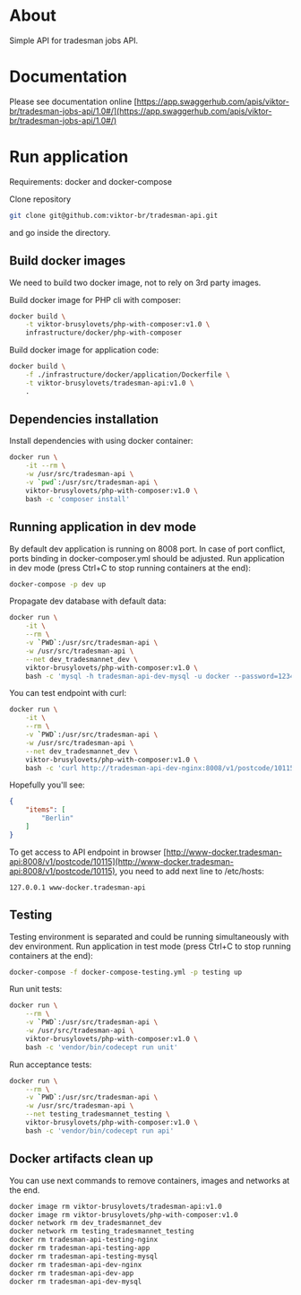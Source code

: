 # About
Simple API for tradesman jobs API.

# Documentation
Please see documentation online [https://app.swaggerhub.com/apis/viktor-br/tradesman-jobs-api/1.0#/](https://app.swaggerhub.com/apis/viktor-br/tradesman-jobs-api/1.0#/)

# Run application
Requirements: docker and docker-compose

Clone repository
```bash
git clone git@github.com:viktor-br/tradesman-api.git
```

and go inside the directory.

## Build docker images
We need to build two docker image, not to rely on 3rd party images.

Build docker image for PHP cli with composer:
```bash
docker build \
    -t viktor-brusylovets/php-with-composer:v1.0 \
    infrastructure/docker/php-with-composer
```

Build docker image for application code:
```bash
docker build \
    -f ./infrastructure/docker/application/Dockerfile \
    -t viktor-brusylovets/tradesman-api:v1.0 \
    .
```

## Dependencies installation
Install dependencies with using docker container:
```bash
docker run \
    -it --rm \
    -w /usr/src/tradesman-api \
    -v `pwd`:/usr/src/tradesman-api \
    viktor-brusylovets/php-with-composer:v1.0 \
    bash -c 'composer install'
```

## Running application in dev mode
By default dev application is running on 8008 port. In case of port conflict, ports binding in docker-composer.yml should be adjusted.
Run application in dev mode (press Ctrl+C to stop running containers at the end):
```bash
docker-compose -p dev up
```

Propagate dev database with default data:
```bash
docker run \
    -it \
    --rm \
    -v `PWD`:/usr/src/tradesman-api \
    -w /usr/src/tradesman-api \
    --net dev_tradesmannet_dev \
    viktor-brusylovets/php-with-composer:v1.0 \
    bash -c 'mysql -h tradesman-api-dev-mysql -u docker --password=12345 tradesman_dev < tests/_data/dump.sql'
```

You can test endpoint with curl:
```bash
docker run \
    -it \
    --rm \
    -v `PWD`:/usr/src/tradesman-api \
    -w /usr/src/tradesman-api \
    --net dev_tradesmannet_dev \
    viktor-brusylovets/php-with-composer:v1.0 \
    bash -c 'curl http://tradesman-api-dev-nginx:8008/v1/postcode/10115'
```
Hopefully you'll see:
```json
{
    "items": [
        "Berlin"
    ]
}
```

To get access to API endpoint in browser [http://www-docker.tradesman-api:8008/v1/postcode/10115](http://www-docker.tradesman-api:8008/v1/postcode/10115), you need to add next line to /etc/hosts:
```text
127.0.0.1 www-docker.tradesman-api
```

## Testing
Testing environment is separated and could be running simultaneously with dev environment.
Run application in test mode (press Ctrl+C to stop running containers at the end):
```bash
docker-compose -f docker-compose-testing.yml -p testing up
```

Run unit tests:
```bash
docker run \
    --rm \
    -v `PWD`:/usr/src/tradesman-api \
    -w /usr/src/tradesman-api \
    viktor-brusylovets/php-with-composer:v1.0 \
    bash -c 'vendor/bin/codecept run unit'
```

Run acceptance tests:
```bash
docker run \
    --rm \
    -v `PWD`:/usr/src/tradesman-api \
    -w /usr/src/tradesman-api \
    --net testing_tradesmannet_testing \
    viktor-brusylovets/php-with-composer:v1.0 \
    bash -c 'vendor/bin/codecept run api'
```

## Docker artifacts clean up
You can use next commands to remove containers, images and networks at the end.
```bash
docker image rm viktor-brusylovets/tradesman-api:v1.0
docker image rm viktor-brusylovets/php-with-composer:v1.0
docker network rm dev_tradesmannet_dev
docker network rm testing_tradesmannet_testing
docker rm tradesman-api-testing-nginx
docker rm tradesman-api-testing-app
docker rm tradesman-api-testing-mysql
docker rm tradesman-api-dev-nginx
docker rm tradesman-api-dev-app
docker rm tradesman-api-dev-mysql
```
